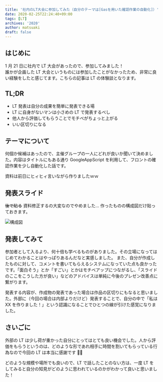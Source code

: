 ```yaml
---
title: '社内のLT大会に参加してみた（自分のテーマは[Gasを用いた確認作業の自動化]）'
date: 2020-02-25T22:24:40+09:00
tags: [LT]
archives: '2020'
author: matsuaki
draft: false
---
```


## はじめに

1 月 21 日に社内で LT 大会があったので、参加してみました！  
誰かが企画した LT 大会というものには参加したことがなかったため、非常に良い経験をしたと感じてます。こちらの記事は LT の体験談となります。

## TL;DR

- LT 発表は自分の成果を簡単に発表できる場
- LT に自身がないマンは小さめの LT で発表するべし
- 他人から評価してもらうことでモチベがちょっと上がる
- いい区切りになる

## テーマについて

何個か候補はあったので、主催グループの一人にどれが良いか聞いて決めました。内容はタイトルにもある通り GoogleAppScript を利用して、フロントの確認作業を少し自動化した話です。

資料は前日にヒィヒィ言いながら作りましたｗｗ

## 発表スライド

~~後で貼る~~
資料修正するの大変なのでやめました…
作ったものの構成図だけ貼っておきます。

![構成図](/resources/presentation/tried-lightningtalk-in-the-office/diagram.png)

## 発表してみて

参加者として入るより、何十倍も学べるものがありました。その立場になってはじめてわかることはやっぱりあるんだなと実感しました。
また、自分が作成したものに対して、コメントを書いてもらえるシステムになっていた点も良かったです。「面白そう」とか「すごい」とかはモチベアップにつながるし、「スライドのここをこうした方が良い」などのアドバイスは単純に今後のプレゼン改善点に繋がります。

発表する内容が、作成物の発表であった場合は作品の区切りにもなると思いました。外部に（今回の場合は内部よりだけど）発表することで、自分の中で「私は XX を作りました！」という認識になることでひとつの線が引けた感覚になりました。

## さいごに

外部の LT は少し荷が重かった自分にとってはとても良い機会でした。人から評価をもらうというのは、どのような形であれ相手に時間を割いてもらっている行為なので今回の LT は本当に感謝です 🙇‍♂️

どのような規模や場所でも良いので、LT で話したことのない方は、一度 LT をしてみると自分の知見がどのように思われているのかがわかって良いと思いました！
